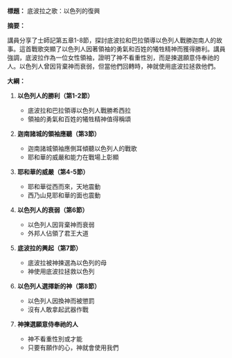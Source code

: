 **標題：** 底波拉之歌：以色列的復興

**摘要：**

講員分享了士師記第五章1-8節，探討底波拉和巴拉領導以色列人戰勝迦南人的故事。這首戰歌突顯了以色列人因著領袖的勇氣和百姓的犧牲精神而獲得勝利。講員強調，底波拉作為一位女性領袖，證明了神不看重性別，而是揀選願意侍奉祂的人。以色列人曾因背棄神而衰弱，但當他們回轉時，神就使用底波拉拯救他們。

**大綱：**

1. **以色列人的勝利（第1-2節）**
    - 底波拉和巴拉領導以色列人戰勝希西拉
    - 領袖的勇氣和百姓的犧牲精神值得稱頌

2. **迦南諸城的領袖應聽（第3節）**
    - 迦南諸城領袖應側耳傾聽以色列人的戰歌
    - 耶和華的威嚴和能力在戰場上彰顯

3. **耶和華的威嚴（第4-5節）**
    - 耶和華從西而來，天地震動
    - 西乃山見耶和華的面也震動

4. **以色列人的衰弱（第6節）**
    - 以色列人因背棄神而衰弱
    - 外邦人佔領了君王大道

5. **底波拉的興起（第7節）**
    - 底波拉被神揀選為以色列的母
    - 神使用底波拉拯救以色列

6. **以色列人選擇新的神（第8節）**
    - 以色列人因換神而被懲罰
    - 沒有人敢拿起武器作戰

7. **神揀選願意侍奉祂的人**
    - 神不看重性別或才能
    - 只要有願作的心，神就會使用我們